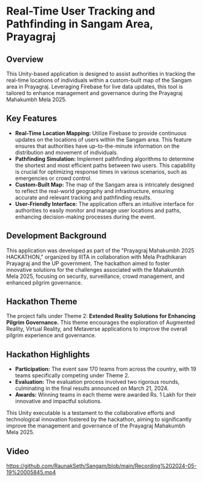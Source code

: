 
# Real-Time User Tracking and Pathfinding in Sangam Area, Prayagraj

## Overview
This Unity-based application is designed to assist authorities in tracking the real-time locations of individuals within a custom-built map of the Sangam area in Prayagraj. Leveraging Firebase for live data updates, this tool is tailored to enhance management and governance during the Prayagraj Mahakumbh Mela 2025.

## Key Features
- **Real-Time Location Mapping:** Utilize Firebase to provide continuous updates on the locations of users within the Sangam area. This feature ensures that authorities have up-to-the-minute information on the distribution and movement of individuals.
- **Pathfinding Simulation:** Implement pathfinding algorithms to determine the shortest and most efficient paths between two users. This capability is crucial for optimizing response times in various scenarios, such as emergencies or crowd control.
- **Custom-Built Map:** The map of the Sangam area is intricately designed to reflect the real-world geography and infrastructure, ensuring accurate and relevant tracking and pathfinding results.
- **User-Friendly Interface:** The application offers an intuitive interface for authorities to easily monitor and manage user locations and paths, enhancing decision-making processes during the event.

## Development Background
This application was developed as part of the "Prayagraj Mahakumbh 2025 HACKATHON," organized by IIITA in collaboration with Mela Pradhikaran Prayagraj and the UP government. The hackathon aimed to foster innovative solutions for the challenges associated with the Mahakumbh Mela 2025, focusing on security, surveillance, crowd management, and enhanced pilgrim governance.

## Hackathon Theme
The project falls under Theme 2: **Extended Reality Solutions for Enhancing Pilgrim Governance.** This theme encourages the exploration of Augmented Reality, Virtual Reality, and Metaverse applications to improve the overall pilgrim experience and governance.

## Hackathon Highlights
- **Participation:** The event saw 170 teams from across the country, with 19 teams specifically competing under Theme 2.
- **Evaluation:** The evaluation process involved two rigorous rounds, culminating in the final results announced on March 21, 2024.
- **Awards:** Winning teams in each theme were awarded Rs. 1 Lakh for their innovative and impactful solutions.

This Unity executable is a testament to the collaborative efforts and technological innovation fostered by the hackathon, aiming to significantly improve the management and governance of the Prayagraj Mahakumbh Mela 2025.

## Video

https://github.com/RaunakSeth/Sangam/blob/main/Recording%202024-05-19%20005845.mp4

